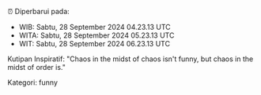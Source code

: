 ⏰ Diperbarui pada:
- WIB: Sabtu, 28 September 2024 04.23.13 UTC
- WITA: Sabtu, 28 September 2024 05.23.13 UTC
- WIT: Sabtu, 28 September 2024 06.23.13 UTC

Kutipan Inspiratif:
"Chaos in the midst of chaos isn't funny, but chaos in the midst of order is."


Kategori: funny

